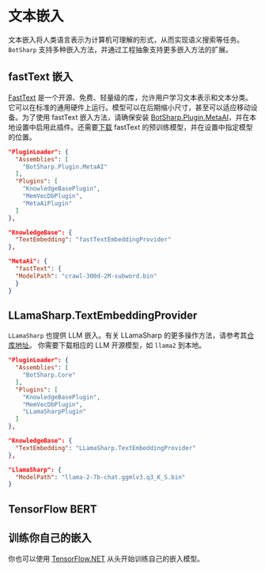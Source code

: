 # 文本嵌入

文本嵌入将人类语言表示为计算机可理解的形式，从而实现语义搜索等任务。`BotSharp` 支持多种嵌入方法，并通过工程抽象支持更多嵌入方法的扩展。

## fastText 嵌入
[FastText](https://fasttext.cc/) 是一个开源、免费、轻量级的库，允许用户学习文本表示和文本分类。它可以在标准的通用硬件上运行。模型可以在后期缩小尺寸，甚至可以适应移动设备。为了使用 fastText 嵌入方法，请确保安装 [BotSharp.Plugin.MetaAI](https://www.nuget.org/packages/BotSharp.Plugin.MetaAI)，并在本地设置中启用此插件。还需要[下载](https://fasttext.cc/docs/en/english-vectors.html) fastText 的预训练模型，并在设置中指定模型的位置。

```json
"PluginLoader": {
  "Assemblies": [
    "BotSharp.Plugin.MetaAI"
  ],
  "Plugins": [
    "KnowledgeBasePlugin",
    "MemVecDbPlugin",
    "MetaAiPlugin"
  ]
},

"KnowledgeBase": {
  "TextEmbedding": "fastTextEmbeddingProvider"
},

"MetaAi": {
  "fastText": {
  "ModelPath": "crawl-300d-2M-subword.bin"
  }
}
```

## LLamaSharp.TextEmbeddingProvider
`LLamaSharp` 也提供 LLM 嵌入。有关 LLamaSharp 的更多操作方法，请参考其[仓库地址](https://github.com/SciSharp/LLamaSharp)。
你需要下载相应的 LLM 开源模型，如 `llama2` 到本地。

```json
"PluginLoader": {
  "Assemblies": [
    "BotSharp.Core"
  ],
  "Plugins": [
    "KnowledgeBasePlugin",
    "MemVecDbPlugin",
    "LLamaSharpPlugin"
  ]
},

"KnowledgeBase": {
  "TextEmbedding": "LLamaSharp.TextEmbeddingProvider"
},

"LlamaSharp": {
  "ModelPath": "llama-2-7b-chat.ggmlv3.q3_K_S.bin"
}
```

## TensorFlow BERT

## 训练你自己的嵌入
你也可以使用 [TensorFlow.NET](https://github.com/SciSharp/TensorFlow.NET) 从头开始训练自己的嵌入模型。